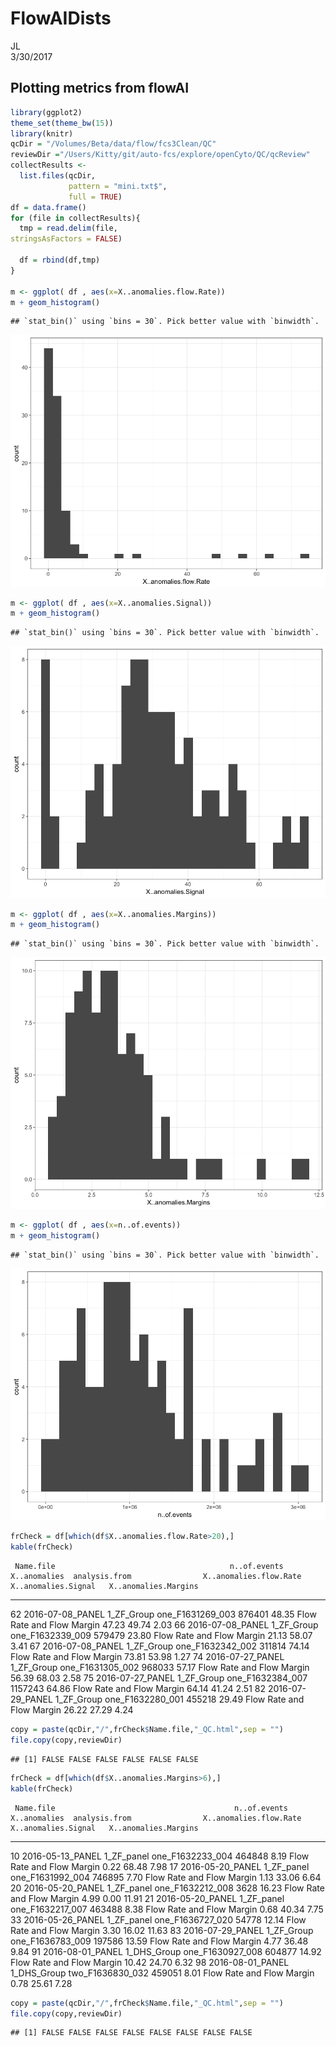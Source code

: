 # FlowAIDists
JL  
3/30/2017  


## Plotting metrics from flowAI


```r
library(ggplot2)
theme_set(theme_bw(15))
library(knitr)
qcDir = "/Volumes/Beta/data/flow/fcs3Clean/QC"
reviewDir ="/Users/Kitty/git/auto-fcs/explore/openCyto/QC/qcReview"
collectResults <-
  list.files(qcDir,
             pattern = "mini.txt$",
             full = TRUE)
df = data.frame()
for (file in collectResults){
  tmp = read.delim(file,
stringsAsFactors = FALSE)
  
  df = rbind(df,tmp)
}

m <- ggplot( df , aes(x=X..anomalies.flow.Rate))
m + geom_histogram()
```

```
## `stat_bin()` using `bins = 30`. Pick better value with `binwidth`.
```

![](flowAIDistributions_files/figure-html/collect-1.png)<!-- -->

```r
m <- ggplot( df , aes(x=X..anomalies.Signal))
m + geom_histogram()
```

```
## `stat_bin()` using `bins = 30`. Pick better value with `binwidth`.
```

![](flowAIDistributions_files/figure-html/collect-2.png)<!-- -->

```r
m <- ggplot( df , aes(x=X..anomalies.Margins))
m + geom_histogram()
```

```
## `stat_bin()` using `bins = 30`. Pick better value with `binwidth`.
```

![](flowAIDistributions_files/figure-html/collect-3.png)<!-- -->

```r
m <- ggplot( df , aes(x=n..of.events))
m + geom_histogram()
```

```
## `stat_bin()` using `bins = 30`. Pick better value with `binwidth`.
```

![](flowAIDistributions_files/figure-html/collect-4.png)<!-- -->

```r
frCheck = df[which(df$X..anomalies.flow.Rate>20),]
kable(frCheck)
```

     Name.file                                       n..of.events   X..anomalies  analysis.from                X..anomalies.flow.Rate   X..anomalies.Signal   X..anomalies.Margins
---  ---------------------------------------------  -------------  -------------  --------------------------  -----------------------  --------------------  ---------------------
62   2016-07-08_PANEL 1_ZF_Group one_F1631269_003          876401          48.35  Flow Rate and Flow Margin                     47.23                 49.74                   2.03
66   2016-07-08_PANEL 1_ZF_Group one_F1632339_009          579479          23.80  Flow Rate and Flow Margin                     21.13                 58.07                   3.41
67   2016-07-08_PANEL 1_ZF_Group one_F1632342_002          311814          74.14  Flow Rate and Flow Margin                     73.81                 53.98                   1.27
74   2016-07-27_PANEL 1_ZF_Group one_F1631305_002          968033          57.17  Flow Rate and Flow Margin                     56.39                 68.03                   2.58
75   2016-07-27_PANEL 1_ZF_Group one_F1632384_007         1157243          64.86  Flow Rate and Flow Margin                     64.14                 41.24                   2.51
82   2016-07-29_PANEL 1_ZF_Group one_F1632280_001          455218          29.49  Flow Rate and Flow Margin                     26.22                 27.29                   4.24

```r
copy = paste(qcDir,"/",frCheck$Name.file,"_QC.html",sep = "")
file.copy(copy,reviewDir)
```

```
## [1] FALSE FALSE FALSE FALSE FALSE FALSE
```

```r
frCheck = df[which(df$X..anomalies.Margins>6),]
kable(frCheck)
```

     Name.file                                        n..of.events   X..anomalies  analysis.from                X..anomalies.flow.Rate   X..anomalies.Signal   X..anomalies.Margins
---  ----------------------------------------------  -------------  -------------  --------------------------  -----------------------  --------------------  ---------------------
10   2016-05-13_PANEL 1_ZF_panel one_F1632233_004           464848           8.19  Flow Rate and Flow Margin                      0.22                 68.48                   7.98
17   2016-05-20_PANEL 1_ZF_panel one_F1631992_004           746895           7.70  Flow Rate and Flow Margin                      1.13                 33.06                   6.64
20   2016-05-20_PANEL 1_ZF_panel one_F1632212_008             3628          16.23  Flow Rate and Flow Margin                      4.99                  0.00                  11.91
21   2016-05-20_PANEL 1_ZF_panel one_F1632217_007           463488           8.38  Flow Rate and Flow Margin                      0.68                 40.34                   7.75
33   2016-05-26_PANEL 1_ZF_panel one_F1636727_020            54778          12.14  Flow Rate and Flow Margin                      3.30                 16.02                  11.63
83   2016-07-29_PANEL 1_ZF_Group one_F1636783_009           197586          13.59  Flow Rate and Flow Margin                      4.77                 36.48                   9.84
91   2016-08-01_PANEL 1_DHS_Group one_F1630927_008          604877          14.92  Flow Rate and Flow Margin                     10.42                 24.70                   6.32
98   2016-08-01_PANEL 1_DHS_Group two_F1636830_032          459051           8.01  Flow Rate and Flow Margin                      0.78                 25.61                   7.28

```r
copy = paste(qcDir,"/",frCheck$Name.file,"_QC.html",sep = "")
file.copy(copy,reviewDir)
```

```
## [1] FALSE FALSE FALSE FALSE FALSE FALSE FALSE FALSE
```
